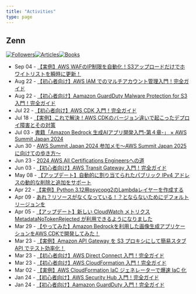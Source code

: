 ```yaml
---
title: "Activities"
type: page
---
```


## Zenn

[![Followers](https://badgen.org/img/zenn/issy/followers?style=flat)](https://zenn.dev/issy)[![Articles](https://badgen.org/img/zenn/issy/articles?style=plastic)](https://zenn.dev/issy)[![Books](https://badgen.org/img/zenn/issy/books?style=plastic)](https://zenn.dev/issy?tab=books)

<!-- zenn start -->
- Sep 04 - [【実例】AWS WAFのIP制限を自動化！S3アップロードだけでホワイトリストを瞬時に更新！](https://zenn.dev/issy/articles/aws-waf-ip-whitelist-auto-updater)
- Aug 22 - [【初心者向け】AWS IAM でのマルチアカウント管理入門！完全ガイド](https://zenn.dev/issy/articles/zenn-iam-multi-account)
- Aug 22 - [【初心者向け】Aamazon GuardDuty Malware Protection for S3 入門！完全ガイド](https://zenn.dev/issy/articles/zenn-guardduty-s3-malware-protection-overview)
- Jul 22 - [【初心者向け】AWS CDK 入門！完全ガイド](https://zenn.dev/issy/articles/zenn-cdk-overview)
- Jul 18 - [【実例】これで解決！AWS CDKのバージョン違いで起こったデプロイ障害とその対策](https://zenn.dev/issy/articles/aws-cdk-trouble-nat-instance-v2)
- Jul 03 - [書籍「Amazon Bedrock 生成AIアプリ開発入門-第４章-」 × AWS Summit Japan 2024](https://zenn.dev/issy/articles/bedrock-book-aws-summit-2024)
- Jun 30 - [AWS Summit Japan 2024 参加メモ～AWS Summit Japan 2025に向けての歩き方～](https://zenn.dev/issy/articles/aws-summit-japan-2024)
- Jun 23 - [2024 AWS All Certifications Engineersへの道](https://zenn.dev/issy/articles/load-to-aws-all-certifications-12x-2024)
- Jun 03 - [【初心者向け】AWS Transit Gateway 入門！完全ガイド](https://zenn.dev/issy/articles/zenn-transitgw-overview)
- May 08 - [【アップデート】自動的に割り当てられたパブリック IPv4 アドレスの動的な削除と追加をサポート](https://zenn.dev/issy/articles/zenn-ec2-update-remove-public-ip)
- Apr 22 - [【実例】Python 3.12用psycopg2のLambdaレイヤーを作成する](https://zenn.dev/issy/articles/zenn-lambda-layer-psycopg2-tried-it)
- Apr 09 - [あれ？リソースがなくなっている！？とならないためにデフォルトリージョンを](https://zenn.dev/issy/articles/zenn-aws-account-default-region)
- Apr 05 - [【アップデート】新しい CloudWatch メトリクス MetadataNoTokenRejected が利用できるようになりました](https://zenn.dev/issy/articles/zenn-ec2-imdsv2-only)
- Mar 29 - [【やってみた】Amazon Bedrockを利用した画像生成アプリケーションをAWS CDKで開発してみた！](https://zenn.dev/issy/articles/zenn-bedrock-apigw-tried-it)
- Mar 23 - [【実例】Amazon API Gateway を S3 プロキシにして簡易スタブ API でテスト効率化！](https://zenn.dev/issy/articles/zenn-apigw-s3-stub-tried-it)
- Mar 23 - [【初心者向け】AWS Direct Connect 入門！完全ガイド](https://zenn.dev/issy/articles/zenn-directconnect-overview)
- Mar 23 - [【初心者向け】AWS CloudFormation 入門！完全ガイド](https://zenn.dev/issy/articles/zenn-cfn-overview)
- Mar 02 - [【実例】AWS CloudFormation IaC ジェネレーターで爆速 IaC 化](https://zenn.dev/issy/articles/zenn-cfn-iac-generator-tried-it)
- Jan 24 - [【初心者向け】AWS Security Hub 入門！完全ガイド](https://zenn.dev/issy/articles/zenn-securityhub-overview)
- Jan 24 - [【初心者向け】Aamazon GuardDuty 入門！完全ガイド](https://zenn.dev/issy/articles/zenn-guardduty-overview)
<!-- zenn end -->

